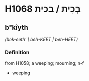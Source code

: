 # H1068 בְּכִית / בכית

## bᵉkîyth

_(bek-eeth' | beh-KEET | beh-HEET)_

### Definition

from H1058; a weeping; mourning; n-f

- weeping
